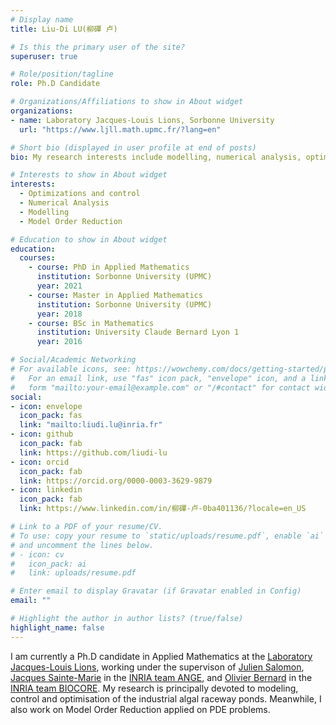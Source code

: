 ```yaml
---
# Display name
title: Liu-Di LU(柳磾 卢)

# Is this the primary user of the site?
superuser: true

# Role/position/tagline
role: Ph.D Candidate

# Organizations/Affiliations to show in About widget
organizations:
- name: Laboratory Jacques-Louis Lions, Sorbonne University
  url: "https://www.ljll.math.upmc.fr/?lang=en"

# Short bio (displayed in user profile at end of posts)
bio: My research interests include modelling, numerical analysis, optimization and control.

# Interests to show in About widget
interests: 
  - Optimizations and control
  - Numerical Analysis
  - Modelling
  - Model Order Reduction

# Education to show in About widget
education:
  courses:
    - course: PhD in Applied Mathematics
      institution: Sorbonne University (UPMC)
      year: 2021
    - course: Master in Applied Mathematics
      institution: Sorbonne University (UPMC)
      year: 2018
    - course: BSc in Mathematics
      institution: University Claude Bernard Lyon 1
      year: 2016

# Social/Academic Networking
# For available icons, see: https://wowchemy.com/docs/getting-started/page-builder/#icons
#   For an email link, use "fas" icon pack, "envelope" icon, and a link in the
#   form "mailto:your-email@example.com" or "/#contact" for contact widget.
social:
- icon: envelope
  icon_pack: fas
  link: "mailto:liudi.lu@inria.fr"
- icon: github
  icon_pack: fab
  link: https://github.com/liudi-lu
- icon: orcid
  icon_pack: fab
  link: https://orcid.org/0000-0003-3629-9879
- icon: linkedin
  icon_pack: fab
  link: https://www.linkedin.com/in/柳磾-卢-0ba401136/?locale=en_US

# Link to a PDF of your resume/CV.
# To use: copy your resume to `static/uploads/resume.pdf`, enable `ai` icons in `params.toml`, 
# and uncomment the lines below.
# - icon: cv
#   icon_pack: ai
#   link: uploads/resume.pdf

# Enter email to display Gravatar (if Gravatar enabled in Config)
email: ""

# Highlight the author in author lists? (true/false)
highlight_name: false
---
```


I am currently a Ph.D candidate in Applied Mathematics at the [Laboratory Jacques-Louis Lions](https://www.ljll.math.upmc.fr/?lang=en), working under the supervison of [Julien Salomon](https://who.rocq.inria.fr/Julien.Salomon/index.php), [Jacques Sainte-Marie](https://team.inria.fr/ange/team-members/jacques-sainte-marie/) in the [INRIA team ANGE](https://team.inria.fr/ange/), and [Olivier Bernard](http://www-sop.inria.fr/members/Olivier.Bernard/) in the [INRIA team BIOCORE](https://team.inria.fr/biocore/). My research is principally devoted to modeling, control and optimisation of the industrial algal raceway ponds. Meanwhile, I also work on Model Order Reduction applied on PDE problems.

